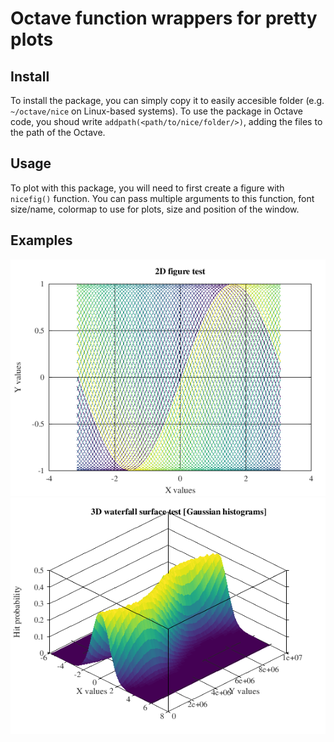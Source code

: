 # Octave function wrappers for pretty plots
## Install
To install the package, you can simply copy it to easily accesible folder (e.g. `~/octave/nice` on Linux-based systems). To use the package in Octave code, you shoud write `addpath(<path/to/nice/folder/>)`, adding the files to the path of the Octave.

## Usage
To plot with this package, you will need to first create a figure with `nicefig()` function. You can pass multiple arguments to this function, font size/name, colormap to use for plots, size and position of the window.

## Examples
![Image](sin.png)
![Image](wfall.png)



